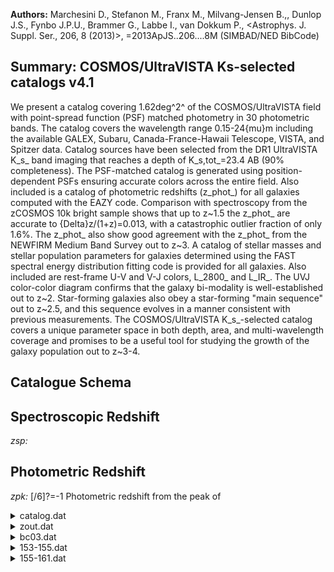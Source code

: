 **Authors:** Marchesini D., Stefanon M., Franx M., Milvang-Jensen B.,, Dunlop J.S., Fynbo J.P.U., Brammer G., Labbe I., van Dokkum P., <Astrophys. J. Suppl. Ser., 206, 8 (2013)>, =2013ApJS..206....8M (SIMBAD/NED BibCode)

## Summary: COSMOS/UltraVISTA Ks-selected catalogs v4.1 

We present a catalog covering 1.62deg^2^ of the COSMOS/UltraVISTA field with point-spread function (PSF) matched photometry in 30 photometric bands. The catalog covers the wavelength range 0.15-24{mu}m including the available GALEX, Subaru, Canada-France-Hawaii Telescope, VISTA, and Spitzer data. Catalog sources have been selected from the DR1 UltraVISTA K_s_ band imaging that reaches a depth of K_s,tot_=23.4 AB (90% completeness). The PSF-matched catalog is generated using position-dependent PSFs ensuring accurate colors across the entire field. Also included is a catalog of photometric redshifts (z_phot_) for all galaxies computed with the EAZY code. Comparison with spectroscopy from the zCOSMOS 10k bright sample shows that up to z~1.5 the z_phot_ are accurate to {Delta}z/(1+z)=0.013, with a catastrophic outlier fraction of only 1.6%. The z_phot_ also show good agreement with the z_phot_ from the NEWFIRM Medium Band Survey out to z~3. A catalog of stellar masses and stellar population parameters for galaxies determined using the FAST spectral energy distribution fitting code is provided for all galaxies. Also included are rest-frame U-V and V-J colors, L_2800_ and L_IR_. The UVJ color-color diagram confirms that the galaxy bi-modality is well-established out to z~2. Star-forming galaxies also obey a star-forming "main sequence" out to z~2.5, and this sequence evolves in a manner consistent with previous measurements. The COSMOS/UltraVISTA K_s_-selected catalog covers a unique parameter space in both depth, area, and multi-wavelength coverage and promises to be a useful tool for studying the growth of the galaxy population out to z~3-4.

## Catalogue Schema


## Spectroscopic Redshift 
 
*zsp:*  
 

## Photometric Redshift 
 
*zpk:* [/6]?=-1 Photometric redshift from the peak of 
 
<details>
<summary>catalog.dat</summary>

| Bytes   | Format       | Units       | Label         | Explanations                                                                |
|:--------|:-------------|:------------|:--------------|:----------------------------------------------------------------------------|
| 1- 6    | I6           | ---         | Seq           | [1/262615] Running sequence number                                          |
| 8- 16   | F9.5         | deg         | RAdeg         | [149.3/150.8] Right ascension (J2000)                                       |
| 18- 26  | F9.7         | deg         | DEdeg         | [1.6/2.9] Declination (J2000)                                               |
| 28- 38  | F11.5        | pix         | xpix          | X position of object in the Ks image                                        |
| 40- 50  | F11.5        | pix         | ypix          | Y position of object in the Ks image                                        |
| 52- 61  | F10.3        | ---         | FKstot        | [-41/644028] Total Ks-band flux with apcor                                  |
| 63- 68  | F6.3         | ---         | e_FKstot      | [0.1/53] Kstot uncertainty                                                  |
| 70- 78  | F9.3         | 0.3631uJy   | FKs           | [0.01/75226] UltraVISTA Ks flux (2)                                         |
| 80- 85  | F6.3         | 0.3631uJy   | e_FKs         | [0.6/17] FKs uncertainty                                                    |
| 87- 95  | F9.3         | 0.3631uJy   | FH            | [-16/93819] UltraVISTA H flux (2)                                           |
| 97-102  | F6.3         | 0.3631uJy   | e_FH          | [0.5/13] FH uncertainty                                                     |
| 104-112 | F9.3         | 0.3631uJy   | FJ            | [-19.1/64555] UltraVISTA J flux (2)                                         |
| 114-119 | F6.3         | 0.3631uJy   | e_FJ          | [0.3/10.3] FJ uncertainty                                                   |
| 121-130 | F10.3        | 0.3631uJy   | FY            | [-14.8/116197] UltraVISTA Y (broadband at                                   |
| 132-137 | F6.3         | 0.3631uJy   | e_FY          | [0.3/17] FY uncertainty                                                     |
| 139-147 | F9.3         | 0.3631uJy   | Fch4          | [-5255/44148]?=-99.9 Spitzer/IRAC                                           |
| 149-158 | F10.3        | 0.3631uJy   | e_Fch4        | [3.9/103098]?=-99.9 Fch4 uncertainty                                        |
| 160-168 | F9.3         | 0.3631uJy   | Fch3          | [-1501/63780]?=-99.9 Spitzer/IRAC                                           |
| 170-177 | F8.3         | 0.3631uJy   | e_Fch3        | [4.1/3195]?=-99.9 Fch3 uncertainty                                          |
| 179-187 | F9.3         | 0.3631uJy   | Fch2          | [-223/26394]?=-99.9 Spitzer/IRAC                                            |
| 189-196 | F8.3         | 0.3631uJy   | e_Fch2        | [0.6/1322]?=-99.9 Fch2 uncertainty                                          |
| 198-206 | F9.3         | 0.3631uJy   | Fch1          | [-218/23086]?=-99.9 Spitzer/IRAC                                            |
| 208-215 | F8.3         | 0.3631uJy   | e_Fch1        | [0.5/1156]?=-99.9 Fch1 uncertainty                                          |
| 217-224 | F8.3         | 0.3631uJy   | Fzp           | [-7/2060]?=-99.999 Subaru/SuprimeCam                                        |
| 226-232 | F7.3         | 0.3631uJy   | e_Fzp         | [0.1/2]?=-99.999 Fzp uncertainty                                            |
| 234-240 | F7.3         | 0.3631uJy   | Fip           | [-6.2/514]?=-99.999 Subaru/SuprimeCam                                       |
| 242-248 | F7.3         | 0.3631uJy   | e_Fip         | [0.08/0.8]?=-99.999 Fip uncertainty                                         |
| 250-256 | F7.3         | 0.3631uJy   | Frp           | [-17/876]?=-99.999 Subaru/SuprimeCam                                        |
| 258-264 | F7.3         | 0.3631uJy   | e_Frp         | [0.05/1.3]?=-99.999 Frp uncertainty                                         |
| 266-273 | F8.3         | 0.3631uJy   | FV            | [-6.6/1175]?=-99.999 Subaru/SuprimeCam                                      |
| 275-281 | F7.3         | 0.3631uJy   | e_FV          | [0.05/1.3]?=-99.999 FV uncertainty                                          |
| 283-290 | F8.3         | 0.3631uJy   | Fgp           | [-46/1249]?=-99.999 Subaru/SuprimeCam                                       |
| 292-298 | F7.3         | 0.3631uJy   | e_Fgp         | [0.05/0.8]?=-99.999 Fgp uncertainty                                         |
| 300-307 | F8.3         | 0.3631uJy   | FB            | [-7.4/1138]?=-99.999 Subaru/SuprimeCam                                      |
| 309-315 | F7.3         | 0.3631uJy   | e_FB          | [0.03/1.2]?=-99.999 FB uncertainty                                          |
| 317-325 | F9.3         | 0.3631uJy   | Fu            | [-54.1/16050] CFHT/MegaCam u* flux (2)                                      |
| 327-332 | F6.3         | 0.3631uJy   | e_Fu          | [0.03/14.2] Fu uncertainty                                                  |
| 334-341 | F8.3         | 0.3631uJy   | FIA484        | [-257/2448]?=-99.999 Subaru/SuprimeCam                                      |
| 484     | flux         | (2)         | 343-349       | F7.3  0.3631uJy e_FIA484 [0.07/8]?=-99.999 FIA484 uncertainty               |
| 351-358 | F8.3         | 0.3631uJy   | FIA527        | [-316/3211]?=-99.999 Subaru/SuprimeCam                                      |
| 527     | flux         | (2)         | 360-366       | F7.3  0.3631uJy e_FIA527 [0.07/9]?=-99.999 FIA527 uncertainty               |
| 368-375 | F8.3         | 0.3631uJy   | FIA624        | [-412/3666]?=-99.999 Subaru/SuprimeCam                                      |
| 624     | flux         | (2)         | 377-383       | F7.3  0.3631uJy e_FIA624 [0.09/8]?=-99.999 FIA624 uncertainty               |
| 385-392 | F8.3         | 0.3631uJy   | FIA679        | [-582/5602]?=-99.999 Subaru/SuprimeCam                                      |
| 679     | flux         | (2)         | 394-400       | F7.3  0.3631uJy e_FIA679 [0.1/8]?=-99.999 FIA679 uncertainty                |
| 402-409 | F8.3         | 0.3631uJy   | FIA738        | [-206/3984]?=-99.999 Subaru/SuprimeCam                                      |
| 738     | flux         | (2)         | 411-417       | F7.3  0.3631uJy e_FIA738 [0.1/9]?=-99.999 FIA738 uncertainty                |
| 419-427 | F9.3         | 0.3631uJy   | FIA767        | [-1449/5859]?=-99.999 Subaru/SuprimeCam                                     |
| 767     | flux         | (2)         | 429-435       | F7.3  0.3631uJy e_FIA767 [0.1/10]?=-99.999 FIA767 uncertainty               |
| 437-444 | F8.3         | 0.3631uJy   | FIB427        | [-871/7199]?=-99.999 Subaru/SuprimeCam                                      |
| 427     | flux         | (2)         | 446-452       | F7.3  0.3631uJy e_FIB427 [0.07/17]?=-99.999 FIB427 uncertainty              |
| 454-462 | F9.3         | 0.3631uJy   | FIB464        | [-1043/8397]?=-99.999 Subaru/SuprimeCam                                     |
| 464     | flux         | (2)         | 464-470       | F7.3  0.3631uJy e_FIB464 [0.1/17]?=-99.999 FIB464 uncertainty               |
| 472-480 | F9.3         | 0.3631uJy   | FIB505        | [-1476/7743]?=-99.999 Subaru/SuprimeCam                                     |
| 505     | flux         | (2)         | 482-488       | F7.3  0.3631uJy e_FIB505 [0.09/15]?=-99.999 FIB505 uncertainty              |
| 490-497 | F8.3         | 0.3631uJy   | FIB574        | [-566/7152]?=-99.999 Subaru/SuprimeCam                                      |
| 574     | flux         | (2)         | 499-505       | F7.3  0.3631uJy e_FIB574 [0.1/13]?=-99.999 FIB574 uncertainty               |
| 507-514 | F8.3         | 0.3631uJy   | FIB709        | [-645/5095]?=-99.999 Subaru/SuprimeCam                                      |
| 709     | flux         | (2)         | 516-522       | F7.3  0.3631uJy e_FIB709 [0.1/9]?=-99.999 FIB709 uncertainty                |
| 524-532 | F9.3         | 0.3631uJy   | FIB827        | [-1449/4860]?=-99.999 Subaru/SuprimeCam                                     |
| 827     | flux         | (2)         | 534-540       | F7.3  0.3631uJy e_FIB827 [0.1/10]?=-99.999 FIB827 uncertainty               |
| 542-550 | F9.3         | 0.3631uJy   | FFUV          | [-1482/7734]?=-99.9 GALEX FUV flux (2)                                      |
| 552-558 | F7.3         | 0.3631uJy   | e_FFUV        | [0.06/946]?=-99.9 FFUV uncertainty                                          |
| 560-568 | F9.3         | 0.3631uJy   | FNUV          | [-6098/5495]?=-99.9 GALEX NUV flux (2)                                      |
| 570-576 | F7.3         | 0.3631uJy   | e_FNUV        | [0.04/452]?=-99.9 FNUV uncertainty                                          |
| 578-586 | F9.3         | 0.3631uJy   | F24           | [0.1/33412]?=-99.9 Spitzer/MIPS 24um flux (2)                               |
| 588-594 | F7.3         | 0.3631uJy   | e_F24         | [0.1/14]?=-99.9 F24 uncertainty                                             |
| 596-600 | F5.3         | ---         | Kflag         | [0/6] SExtractor's FLAG output for the                                      |
| 602-606 | F5.3         | ---         | S/G           | [0/1] SExtractor's CLASS_STAR output from the                               |
| 608-615 | F8.5         | ---         | KKron         | [3/50] SExtractor's Kron radius in Ks-band                                  |
| 617-623 | F7.5         | ---         | apcor         | [1/1.2] Aperture correction that has been                                   |
| 625-632 | F8.5         | ---         | zsp           | [0.01/2.1]?=-1 zCOSMOS spectroscopic redshift                               |
| 634-641 | F8.5         | ---         | CC            | [3/5]?=-1 Spectroscopic redshift quality flag                               |
| 643-648 | I6           | ---         | zCOSMOS       | [7447/950074]?=-1 ID of the spectroscopic                                   |
| 650     | I1           | ---         | Star          | [0/1] Star/galaxy indicator determined from                                 |
| 652     | I1           | ---         | Cont          | [0/1] Contamination: proximity to a bright                                  |
| 654-655 | I2           | ---         | nCont         | [0/21] Number of filters where object lies                                  |
| 0       | (nan_contam) | (5)         | 657-661       | I5    ---         Ori    [230/82870] ID number in the original              |
| 9       | COSMOS       | subfields   | (orig_cat_id) | 663  I1    ---         Field  [1/9] Subfield of the object (orig_cat_field) |
| 665     | I1           | ---         | USE           | [0/1] Indicates galaxies with uncontaminated                                |
| 5       | (6)          | Note        | (1):          | Total Ks flux and error determined using Sextractor's flux_auto. An         |
| 5       | times        | the         | Kron          | radius.                                                                     |
| 3       | as           | these       | are           | probably contaminated by a nearby object or are near saturated pixels.      |
| 99      | so           | are         | ignored       | by EAZY and FAST. Objects with 0<value<5 are probably                       |
| 3       | should       | probably    | be            | excluded as many filters of data are                                        |
| 1       | have,        | K(ap)<24.44 | (i.e.,        | 3-sigma detection), star =0,                                                |
| 4       | so           | for         | truly         | complete sample that selection                                              |

**Note**: Total Ks flux and error determined using Sextractor's flux_auto. An
          additional aperture correction has also been applied to correct for
          flux outside 2.5 times the Kron radius.
Note (2): Flux and error in filter X measured in a 2.1" aperture from
          PSF-matched images.
          Total magnitudes in any band can be calculated via
          flux_X(total)_=flux_X(aperture)_*(FKstot/FKs), where X is the band
          of interest.
Note (3): One should be cautious using objects with Kflag>3 as these are
          probably contaminated by a nearby object or are near saturated pixels.
Note (4): See "Confidence Class" in Lilly et al. (2007, J/ApJS/172/70) for full
          definition of these flags.
Note (5): If this object is near an object that is saturated and the flux is
          contaminated by PSF convolution of the saturated object this value =1.
          The value is the TOTAL number of filters that have this type of
          contamination. The fluxes of these filters have been set to -99 so are
          ignored by EAZY and FAST. Objects with 0<value<5 are probably
          acceptable as are only missing a few filters of data. Objects with
          value >3 should probably be excluded as many filters of data are
          contaminated and missing.
Note (6): A simple switch for choosing galaxies with good photometry. Objects
          with USE =1 have, K(ap)<24.44 (i.e., 3-sigma detection), star =0,
          contamination =0, and nan_contam <3. Be aware that this includes
          objects with Ks_tot>23.4 so for truly complete sample that selection
          should also be done.

</details>

<details>
<summary>zout.dat</summary>

| Bytes   | Format   | Units   | Label   | Explanations                                       |
|:--------|:---------|:--------|:--------|:---------------------------------------------------|
| 1- 6    | I6       | ---     | Seq     | [1/262615] Running sequence number                 |
| 8- 14   | F7.4     | ---     | zsp     | [0.01/2.1]?=-1 Spectroscopic redshift from zCOSMOS |
| 16- 22  | F7.3     | ---     | za      | [0.01/6]?=-99 Redshift where {chi}^2^ is minimized |
| 24- 30  | F7.3     | ---     | zm1     | [0.01/6]?=-99 Redshift marginalized over           |
| 32- 43  | E12.7    | ---     | chia    | [1.4/3759]?=-99 {chi}^2^ value at z=za             |
| 45- 51  | F7.3     | ---     | zp      | [0.01/6]?=-99 Redshift where likelihood is         |
| 53- 64  | E12.7    | ---     | chip    | [1.4/3759]?=-99 Original {chi}^2^ at z=zp          |
| 66- 72  | F7.3     | ---     | zm2     | [0.01/6]?=-99 Redshift marginalized over           |
| 74- 80  | F7.3     | ---     | odds    | [-99/1] Redshift quality parameter (1)             |
| 82- 88  | F7.3     | ---     | l68     | [0.01/6]?=-99 Lower 68% confidence interval on zpk |
| 90- 96  | F7.3     | ---     | u68     | [0.02/6]?=-99 Upper 68% confidence interval on zpk |
| 98-104  | F7.3     | ---     | l95     | [0.01/6]?=-99 Lower 95% confidence interval on zpk |
| 106-112 | F7.3     | ---     | u95     | [0.02/6]?=-99 Upper 95% confidence interval on zpk |
| 114-120 | F7.3     | ---     | l99     | [0.01/6]?=-99 Lower 99% confidence interval on zpk |
| 122-128 | F7.3     | ---     | u99     | [0.02/6]?=-99 Upper 68% confidence interval on zpk |
| 130-132 | I3       | ---     | Nf      | [8/29]?=-99 Number of filters used to determine    |
| 134-146 | E13.7    | ---     | q_z     | [-99/3.26455e+212] z quality                       |
| 148-155 | F8.4     | ---     | zpk     | [0.01/6]?=-99 Photometric redshift from the peak   |
| 157-163 | F7.3     | ---     | Probpk  | [-99/1] Peak probability                           |
| 165-172 | F8.4     | ---     | zmc     | [0.01/6]?=-99 zmc value (1)                        |

**Note**: Photometric redshift information from EASY code
          (Brammer et al. 2008ApJ...686.1503B).
          See http://www.astro.yale.edu/eazy/?node17 for more details.

</details>

<details>
<summary>bc03.dat</summary>

| Bytes   | Format   | Units     | Label   | Explanations                                |
|:--------|:---------|:----------|:--------|:--------------------------------------------|
| 1- 6    | I6       | ---       | Seq     | [1/262615] Running sequence number          |
| 8- 14   | F7.4     | ---       | z       | [0.01/6]?=-1 Photometric redshift from EASY |
| 16- 20  | F5.2     | [yr]      | ltau    | [7/10]?=-1 Best-fit value of log({tau}) (1) |
| 22- 27  | F6.3     | ---       | metal   | [0.02]?=-1 Metallicity (fixed at 0.020)     |
| 29- 33  | F5.2     | [yr]      | lage    | [7/10.1]?=-1 Best-fit value of log(t) (1)   |
| 35- 39  | F5.2     | ---       | Av      | [0/4]?=-1 Best-fit value of A_v_            |
| 41- 46  | F6.2     | [Msun]    | lmass   | [-1/14.3]?=-99 Best-fit value of            |
| 48- 53  | F6.2     | [Msun/yr] | lsfr    | [-36/4.8]?=-99 Best-fit value of log(sfr)   |
| 55- 60  | F6.2     | [yr-1]    | lssfr   | [-43/-1]?=-99 Best-fit value of log(ssfr)   |
| 62- 66  | F5.2     | ---       | la2t    | [-3/3.1] la2t value                         |
| 68- 75  | E8.3     | ---       | chi2    | [-1/189] {chi}^2^ of best-fitting model     |

**Note**: We assume galaxies have exponentially declining star formation
          histories (SFHs) of the form SFR{propto}exp(-t/{tau}), where t is the
          time since the onset of star formation and {tau} is the e-folding star
          formation timescale in units of yr. See section 5.1.

</details>

<details>
<summary>153-155.dat</summary>

| Bytes   | Format   | Units                                    | Label       | Explanations                                                                  |
|:--------|:---------|:-----------------------------------------|:------------|:------------------------------------------------------------------------------|
| 1- 6    | I6       | ---                                      | Seq         | [1/262615] Running sequence number                                            |
| 8- 15   | F8.5     | ---                                      | zpk         | [/6]?=-1 Photometric redshift from the peak of                                |
| 17- 22  | F6.2     | ---                                      | DM          | [/47]?=-99 Distance modulus                                                   |
| 24- 26  | I3       | ---                                      | Nf          | [/20]?=-99 Number of filters used for the fit                                 |
| 28- 39  | E12.6    | ---                                      | chi2        | [/2009]?=-99 Best-fit {chi}^2^                                                |
| 41- 52  | E12.6    | ---                                      | L153        | [/826698]?=-99 EAZY-interpolated U-V color index (1)                          |
| 54- 65  | E12.6    | ---                                      | L155        | [/5.59709e+06]?=-99 EAZY-interpolated U-V                                     |
| 03      | 155:     | REST_FRAME/maiz-apellaniz_Johnson_V.res, | 5.49056e+03 | Rest-frame colors computed using templates in tweak_UVISTA_v4.1/spectra.param |

**Note**: 153: REST_FRAME/maiz-apellaniz_Johnson_U.res, 3.59854e+03
   155: REST_FRAME/maiz-apellaniz_Johnson_V.res, 5.49056e+03
   Rest-frame colors computed using templates in tweak_UVISTA_v4.1/spectra.param

</details>

<details>
<summary>155-161.dat</summary>

| Bytes   | Format   | Units        | Label       | Explanations                                                                   |
|:--------|:---------|:-------------|:------------|:-------------------------------------------------------------------------------|
| 1- 6    | I6       | ---          | Seq         | [1/262615] Running sequence number                                             |
| 8- 15   | F8.5     | ---          | zpk         | [/6]?=-1 Photometric redshift from the peak of                                 |
| 17- 22  | F6.2     | ---          | DM          | [/47]?=-99 Distance modulus                                                    |
| 24- 26  | I3       | ---          | Nf          | [/20]?=-99 Number of filters used for the fit                                  |
| 28- 39  | E12.6    | ---          | chi2        | [/1730]?=-99 Best-fit {chi}^2^                                                 |
| 41- 52  | E12.6    | ---          | L155        | [/261250]?=-99 EAZY-interpolated V-J color index (1)                           |
| 54- 65  | E12.6    | ---          | L161        | [/1.06681e+06]?=-99 EAZY-interpolated V-J                                      |
| 03      | 161:     | 2MASS/J.res, | 1.23751e+04 | Rest-frame colors computed using templates in tweak_UVISTA_v3.24/spectra.param |

**Note**: 155: REST_FRAME/maiz-apellaniz_Johnson_V.res, 5.49056e+03
  161: 2MASS/J.res, 1.23751e+04
  Rest-frame colors computed using templates in tweak_UVISTA_v3.24/spectra.param

</details>
